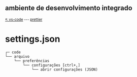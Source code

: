 ## **ambiente de desenvolvimento integrado**

<sub>[:arrow_upper_left: vs-code](readme.md) --- [prettier](../../../npm/padroescodigo/prettier/readme.md)<sub>

# settings.json

```
┌─ code
└── arquivo
    └── preferências
        └── configurações [ctrl+,]
            └── abrir configurações (JSON)
```